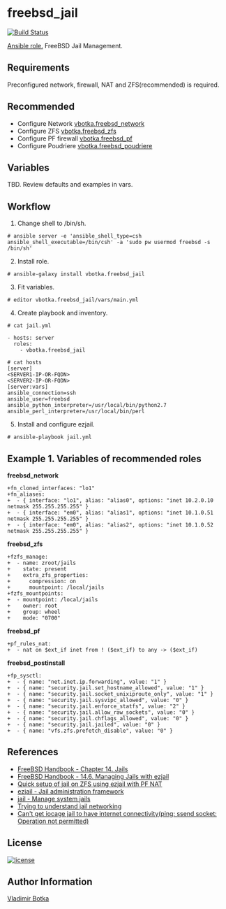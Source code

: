 freebsd_jail
==============

[![Build Status](https://travis-ci.org/vbotka/ansible-freebsd-jail.svg?branch=master)](https://travis-ci.org/vbotka/ansible-freebsd-jail)

[Ansible role.](https://galaxy.ansible.com/vbotka/freebsd_jail/) FreeBSD Jail Management.


Requirements
------------

Preconfigured network, firewall, NAT and ZFS(recommended) is required.


Recommended
-----------

- Configure Network [vbotka.freebsd_network](https://galaxy.ansible.com/vbotka/freebsd_network/)
- Configure ZFS [vbotka.freebsd_zfs](https://galaxy.ansible.com/vbotka/freebsd_zfs/)
- Configure PF firewall [vbotka.freebsd_pf](https://galaxy.ansible.com/vbotka/freebsd_pf)
- Configure Poudriere [vbotka.freebsd_poudriere](https://galaxy.ansible.com/vbotka/freebsd_poudriere/)


Variables
---------

TBD. Review defaults and examples in vars.


Workflow
--------

1) Change shell to /bin/sh.

```
# ansible server -e 'ansible_shell_type=csh ansible_shell_executable=/bin/csh' -a 'sudo pw usermod freebsd -s /bin/sh'
```

2) Install role.

```
# ansible-galaxy install vbotka.freebsd_jail
```

3) Fit variables.

```
# editor vbotka.freebsd_jail/vars/main.yml
```

4) Create playbook and inventory.

```
# cat jail.yml

- hosts: server
  roles:
    - vbotka.freebsd_jail
```

```
# cat hosts
[server]
<SERVER1-IP-OR-FQDN>
<SERVER2-IP-OR-FQDN>
[server:vars]
ansible_connection=ssh
ansible_user=freebsd
ansible_python_interpreter=/usr/local/bin/python2.7
ansible_perl_interpreter=/usr/local/bin/perl
```

5) Install and configure ezjail.

```
# ansible-playbook jail.yml
```

Example 1. Variables of recommended roles
-----------------------------------------

**freebsd_network**
```
+fn_cloned_interfaces: "lo1"
+fn_aliases:
+  - { interface: "lo1", alias: "alias0", options: "inet 10.2.0.10 netmask 255.255.255.255" }
+  - { interface: "em0", alias: "alias1", options: "inet 10.1.0.51 netmask 255.255.255.255" }
+  - { interface: "em0", alias: "alias2", options: "inet 10.1.0.52 netmask 255.255.255.255" }
```

**freebsd_zfs**
```
+fzfs_manage:
+  - name: zroot/jails
+    state: present
+    extra_zfs_properties:
+      compression: on
+      mountpoint: /local/jails
+fzfs_mountpoints:
+  - mountpoint: /local/jails
+    owner: root
+    group: wheel
+    mode: "0700"
```

**freebsd_pf**
```
+pf_rules_nat:
+  - nat on $ext_if inet from ! ($ext_if) to any -> ($ext_if)
```

**freebsd_postinstall**
```
+fp_sysctl:
+  - { name: "net.inet.ip.forwarding", value: "1" }
+  - { name: "security.jail.set_hostname_allowed", value: "1" }
+  - { name: "security.jail.socket_unixiproute_only", value: "1" }
+  - { name: "security.jail.sysvipc_allowed", value: "0" }
+  - { name: "security.jail.enforce_statfs", value: "2" }
+  - { name: "security.jail.allow_raw_sockets", value: "0" }
+  - { name: "security.jail.chflags_allowed", value: "0" }
+  - { name: "security.jail.jailed", value: "0" }
+  - { name: "vfs.zfs.prefetch_disable", value: "0" }
```

References
----------

- [FreeBSD Handbook - Chapter 14. Jails](https://www.freebsd.org/doc/handbook/jails.html)
- [FreeBSD Handbook - 14.6. Managing Jails with ezjail](https://www.freebsd.org/doc/handbook/jails-ezjail.html)
- [Quick setup of jail on ZFS using ezjail with PF NAT](https://forums.freebsd.org/threads/howto-quick-setup-of-jail-on-zfs-using-ezjail-with-pf-nat.30063/)
- [ezjail - Jail administration framework](http://erdgeist.org/arts/software/ezjail/)
- [jail - Manage system jails](https://www.freebsd.org/cgi/man.cgi?jail(8))
- [Trying to understand jail networking](https://forums.freebsd.org/threads/trying-to-understand-jail-networking.54046/)
- [Can't get iocage jail to have internet connectivity(ping: ssend socket: Operation not permitted)](https://forums.freenas.org/index.php?threads/cant-get-iocage-jail-to-have-internet-connectivity.62905/)

License
-------

[![license](https://img.shields.io/badge/license-BSD-red.svg)](https://www.freebsd.org/doc/en/articles/bsdl-gpl/article.html)


Author Information
------------------

[Vladimir Botka](https://botka.link)

